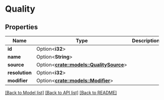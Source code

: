 # Quality

## Properties

Name | Type | Description | Notes
------------ | ------------- | ------------- | -------------
**id** | Option<**i32**> |  | [optional]
**name** | Option<**String**> |  | [optional]
**source** | Option<[**crate::models::QualitySource**](QualitySource.md)> |  | [optional]
**resolution** | Option<**i32**> |  | [optional]
**modifier** | Option<[**crate::models::Modifier**](Modifier.md)> |  | [optional]

[[Back to Model list]](../README.md#documentation-for-models) [[Back to API list]](../README.md#documentation-for-api-endpoints) [[Back to README]](../README.md)


